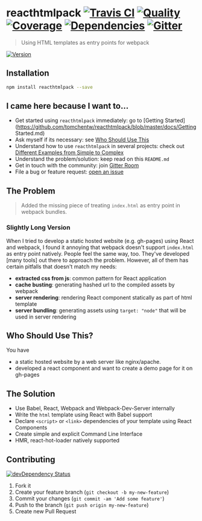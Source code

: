 # reacthtmlpack [![Travis CI][travis-image]][travis-url] [![Quality][codeclimate-image]][codeclimate-url] [![Coverage][codeclimate-coverage-image]][codeclimate-coverage-url] [![Dependencies][gemnasium-image]][gemnasium-url] [![Gitter][gitter-image]][gitter-url]
> Using HTML templates as entry points for webpack

[![Version][npm-image]][npm-url]


## Installation

```sh
npm install reacthtmlpack --save
```


## I came here because I want to...

- Get started using `reacthtmlpack` immediately: go to [Getting Started](https://github.com/tomchentw/reacthtmlpack/blob/master/docs/Getting Started.md)
- Ask myself if its necessary: see [Who Should Use This](#who-should-use-this)
- Understand how to use `reacthtmlpack` in several projects: check out [Different Examples from Simple to Complex](https://github.com/tomchentw/reacthtmlpack/blob/master/docs/Examples.md)
- Understand the problem/solution: keep read on this `README.md`
- Get in touch with the community: join [Gitter Room][gitter-url]
- File a bug or feature request: [open an issue](https://github.com/tomchentw/reacthtmlpack/issues/new)


## The Problem

> Added the missing piece of treating `index.html` as entry point in webpack bundles.

### Slightly Long Version

When I tried to develop a static hosted website (e.g. gh-pages) using React and webpack, I found it annoying that webpack doesn't support `index.html` as entry point natively. People feel the same way, too. They've developed [many tools] out there to approach the problem. However, all of them has certain pitfalls that doesn't match my needs:

* **extracted css from js**: common pattern for React application
* **cache busting**: generating hashed url to the compiled assets by webpack
* **server rendering**: rendering React component statically as part of html template
* **server bundling**: generating assets using `target: "node"` that will be used in server rendering

<!-- TBC: explain why these are important -->


## Who Should Use This?

You have

* a static hosted website by a web server like nginx/apache.
* developed a react component and want to create a demo page for it on gh-pages


## The Solution

* Use Babel, React, Webpack and Webpack-Dev-Server internally
* Write the `html` template using React with Babel support
* Declare `<script>` or `<link>` dependencies of your template using React Components
* Create simple and explicit Command Line Interface
* HMR, react-hot-loader natively supported


## Contributing

[![devDependency Status][david-dm-image]][david-dm-url]

1. Fork it
2. Create your feature branch (`git checkout -b my-new-feature`)
3. Commit your changes (`git commit -am 'Add some feature'`)
4. Push to the branch (`git push origin my-new-feature`)
5. Create new Pull Request


[npm-image]: https://img.shields.io/npm/v/reacthtmlpack.svg?style=flat-square
[npm-url]: https://www.npmjs.org/package/reacthtmlpack

[travis-image]: https://img.shields.io/travis/tomchentw/reacthtmlpack.svg?style=flat-square
[travis-url]: https://travis-ci.org/tomchentw/reacthtmlpack
[codeclimate-image]: https://img.shields.io/codeclimate/github/tomchentw/reacthtmlpack.svg?style=flat-square
[codeclimate-url]: https://codeclimate.com/github/tomchentw/reacthtmlpack
[codeclimate-coverage-image]: https://img.shields.io/codeclimate/coverage/github/tomchentw/reacthtmlpack.svg?style=flat-square
[codeclimate-coverage-url]: https://codeclimate.com/github/tomchentw/reacthtmlpack
[gemnasium-image]: https://img.shields.io/gemnasium/tomchentw/reacthtmlpack.svg?style=flat-square
[gemnasium-url]: https://gemnasium.com/tomchentw/reacthtmlpack
[gitter-image]: https://badges.gitter.im/Join%20Chat.svg
[gitter-url]: https://gitter.im/tomchentw/reacthtmlpack?utm_source=badge&utm_medium=badge&utm_campaign=pr-badge&utm_content=badge
[david-dm-image]: https://img.shields.io/david/dev/tomchentw/reacthtmlpack.svg?style=flat-square
[david-dm-url]: https://david-dm.org/tomchentw/reacthtmlpack#info=devDependencies
